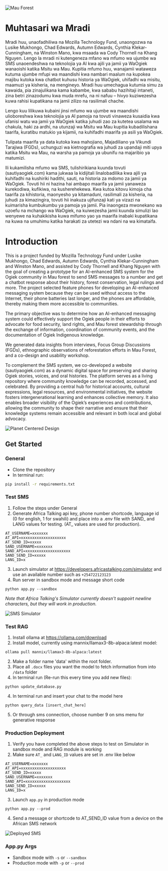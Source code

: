![Mau Forest](images/header.jpg)

# Muhtasari wa Mradi

Mradi huu, unaofadhiliwa na Mozilla Technology Fund, unaongozwa na Lusike Mukhongo, Chad Edwards, Autumn Edwards, Cynthia Klekar-Cunningham, na Winston Mano, kwa msaada wa Cody Thornell na Khang Nguyen. Lengo la mradi ni kutengeneza mfano wa mfumo wa ujumbe wa SMS unaoendeshwa na teknolojia ya AI kwa ajili ya jamii ya WaOgiek wanaoishi katika Msitu wa Mau. Kupitia mfumo huu, wanajamii wataweza kutuma ujumbe mfupi wa maandishi kwa nambari maalum na kupokea majibu kutoka kwa chatbot kuhusu historia ya WaOgiek, uhifadhi wa misitu, maamuzi ya kisheria, na mengineyo. Mradi huu umechagua kutumia simu za kawaida, pia zinajulikana kama kabambe, kwa sababu hazihitaji intaneti, zina betri zinazodumu kwa muda mrefu, na ni nafuu – hivyo kuziwezesha kuwa rahisi kupatikana na jamii zilizo na rasilimali chache.

Lengo kuu lilikuwa kubaini jinsi mfumo wa ujumbe wa maandishi ulioboreshwa kwa teknolojia ya AI pamoja na tovuti vinaweza kusaidia kwa ufanisi watu wa jamii ya WaOgiek katika juhudi zao za kutetea usalama wa chakula, haki za ardhi, na utunzaji wa Msitu wa Mau kupitia kubadilishana taarifa, kuratibu matukio ya kijamii, na kuhifadhi maarifa ya asili ya WaOgiek.

Tulipata maarifa ya data kutoka kwa mahojiano, Majadiliano ya Vikundi Tarajiwa (FGDs), uchunguzi wa kietnografia wa juhudi za upandaji miti upya katika Msitu wa Mau, na warsha ya pamoja ya ubunifu na majaribio ya matumizi.

Ili kukamilisha mfumo wa SMS, tulishirikiana kuunda tovuti (sautiyaogiek.com) kama jukwaa la kidijitali linalobadilika kwa ajili ya kuhifadhi na kushiriki hadithi, sauti, na historia za mdomo za jamii ya WaOgiek. Tovuti hii ni hazina hai ambapo maarifa ya jamii yanaweza kurekodiwa, kufikiwa, na kusherehekewa. Kwa kutoa kitovu kimoja cha taarifa za kihistoria, maonyesho ya kitamaduni, rasilimali za kisheria, na juhudi za kimazingira, tovuti hii inakuza ujifunzaji kati ya vizazi na kuimarisha kumbukumbu ya pamoja ya jamii. Pia inaongeza mwonekano wa uzoefu na mchango wa WaOgiek, na kuiwezesha jamii kuunda simulizi lao wenyewe na kuhakikisha kuwa mifumo yao ya maarifa inabaki kupatikana na kuwa na umuhimu katika harakati za utetezi wa ndani na wa kimataifa.

# Introduction

This is a project funded by Mozilla Technology Fund under Lusike Mukhongo, Chad Edwards, Autumn Edwards, Cynthia Klekar-Cunningham and Winston Mano, and assisted by Cody Thornell and Khang Nguyen with the goal of creating a prototype for an AI-enhanced SMS system for the Ogiek community in Mau forest to send SMS messages to a number and get a chatbot response about their history, forest conservation, legal rulings and more. The project selected feature phones for developing an AI-enhanced messaging system because they can be used without access to the Internet, their phone batteries last longer, and the phones are affordable, thereby making them more accessible to communities.

The primary objective was to determine how an AI-enhanced messaging system could effectively support the Ogiek people in their efforts to advocate for food security,  land rights, and Mau forest stewardship through the exchange of information, coordination of community events, and the documentation of Ogiek Indigenous knowledge.

We generated data insights from interviews, Focus Group Discussions (FGDs), ethnographic observations of reforestation efforts in Mau Forest, and a co-design and usability workshop.

To complement the SMS system, we co-developed a website (sautiyaogiek.com) as a dynamic digital space for preserving and sharing Ogiek stories, voices, and oral histories. The platform serves as a living repository where community knowledge can be recorded, accessed, and celebrated. By providing a central hub for historical accounts, cultural expressions, legal resources, and environmental initiatives, the website fosters intergenerational learning and enhances collective memory. It also enables broader visibility of the Ogiek’s experiences and contributions, allowing the community to shape their narrative and ensure that their knowledge systems remain accessible and relevant in both local and global advocacy.

![Planet Centered Design](images/planet_centered_design.png)

## Get Started

### General
- Clone the repository
- In terminal run:
```bash
pip install -r requirements.txt
```

### Test SMS
1. Follow the steps under General
2. Generate Africa Talking api key, phone number shortcode, language id (0 for english, 1 for swahili) and place into a .env file with SAND_ and LANG values for testing. (AT_ values are used for production).
```
AT_USERNAME=xxxxxxx
AT_API=xxxxxxxxxxxxxxxxxxxx
AT_SEND_ID=xxxxx
SAND_USERNAME=xxxxxxx
SAND_API=xxxxxxxxxxxxxxxxxxxx
SAND_SEND_ID=xxxxx
LANG_ID=x
```
3. Launch simulator at https://developers.africastalking.com/simulator and use an available number such as `+254722123123`
4. Run server in sandbox mode and message short code
```
python app.py --sandbox
```
*Note that Africa Talking's Simulator currently doesn't suppoirt newline characters, but they will work in production.*

![SMS Simulator](images/simulator_sms.png)

### Test RAG
1. Install ollama at https://ollama.com/download
1. Install model, currently using mannix/llamax3-8b-alpaca:latest model:
```
ollama pull mannix/llamax3-8b-alpaca:latest
```
2. Make a folder name 'data' within the root folder.
3. Place all `.docx` files you want the model to fetch information from into `/data` folder
4. In terminal run (Re-run this every time you add new files):
```
python update_database.py
```
4. In terminal run and insert your chat to the model here
```
python query_data [insert_chat_here]
```
5. Or through sms connection, choose number 9 on sms menu for generative response

### Production Deployment
1. Verify you have completed the above steps to test on Simulator in sandbox mode and RAG module is working
2. Make sure `AT_` and `LANG_ID` values are set in .env like below
```
AT_USERNAME=xxxxxxx
AT_API=xxxxxxxxxxxxxxxxxxxx
AT_SEND_ID=xxxxx
SAND_USERNAME=xxxxxxx
SAND_API=xxxxxxxxxxxxxxxxxxxx
SAND_SEND_ID=xxxxx
LANG_ID=x
```
3. Launch `app.py` in production mode
```
python app.py --prod
```
4. Send a message or shortcode to AT_SEND_ID value from a device on the African SMS network

![Deployed SMS](images/deployed_sms.png)

### App.py Args
- Sandbox mode with `-s` or `--sandbox`
- Production mode with `-p` or `--prod`
